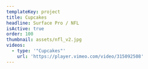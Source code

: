 ```yaml
---
templateKey: project
title: Cupcakes
headline: Surface Pro / NFL
isActive: true
order: 100
thumbnail: assets/nfl_v2.jpg
videos:
  - type: '"Cupcakes"'
    url: 'https://player.vimeo.com/video/315092508'
---
```

